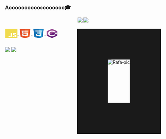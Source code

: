 ### Aoooooooooooooooooo🎓

<div align="center">
  <a href="https://github.com/Paulo-vca">
  <img height="150em" src="https://github-readme-stats.vercel.app/api?username=Paulo-vca&show_icons=true&theme=tokyonight&include_all_commits=true&count_private=true"/>
  <img height="150em" src="https://github-readme-stats.vercel.app/api/top-langs/?username=Paulo-vca&layout=compact&langs_count=7&theme=tokyonight"/>
</div>
  
<div style="display: inline_block"><br>
  <img align="center" alt="Rafa-Js" height="30" width="40" src="https://raw.githubusercontent.com/devicons/devicon/master/icons/javascript/javascript-plain.svg">
  <img align="center" alt="Rafa-HTML" height="30" width="40" src="https://raw.githubusercontent.com/devicons/devicon/master/icons/html5/html5-original.svg">
  <img align="center" alt="Rafa-CSS" height="30" width="40" src="https://raw.githubusercontent.com/devicons/devicon/master/icons/css3/css3-original.svg">
  <img align="center" alt="Rafa-Csharp" height="30" width="40" src="https://raw.githubusercontent.com/devicons/devicon/master/icons/csharp/csharp-original.svg">
  <img align="right" alt="Rafa-pic" height="140" style="border:100px solid" src="https://media.discordapp.net/attachments/758191479725752354/978902851382300742/creation_by_adni18.jpg">
 
</div>
  
  ##
  
<div>
  <a href = "mailto:paulovca26@gmail.com"><img src="https://img.shields.io/badge/-Gmail-%23333?style=for-the-badge&logo=gmail&logoColor=white" target="_blank"></a>
  <a href="https://instagram.com/paulo_vca" target="_blank"><img src="https://img.shields.io/badge/-Instagram-0056D2?style=for-the-badge&logo=instagram&logoColor=white" target="_blank"></a>
  
</div>
